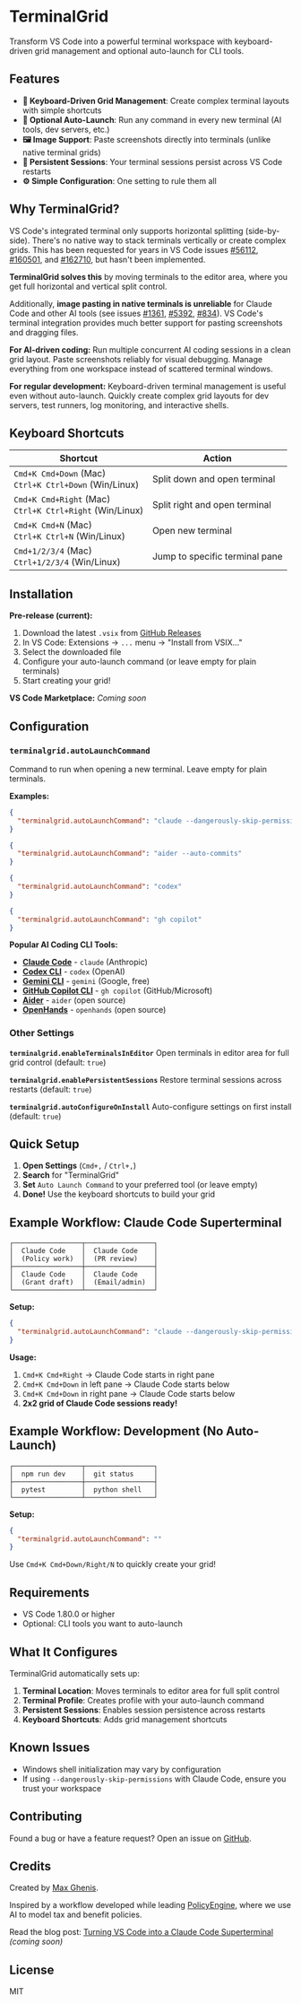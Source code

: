 # TerminalGrid

Transform VS Code into a powerful terminal workspace with keyboard-driven grid management and optional auto-launch for CLI tools.

## Features

- **🎹 Keyboard-Driven Grid Management**: Create complex terminal layouts with simple shortcuts
- **🚀 Optional Auto-Launch**: Run any command in every new terminal (AI tools, dev servers, etc.)
- **🖼️ Image Support**: Paste screenshots directly into terminals (unlike native terminal grids)
- **💾 Persistent Sessions**: Your terminal sessions persist across VS Code restarts
- **⚙️ Simple Configuration**: One setting to rule them all

## Why TerminalGrid?

VS Code's integrated terminal only supports horizontal splitting (side-by-side). There's no native way to stack terminals vertically or create complex grids. This has been requested for years in VS Code issues [#56112](https://github.com/microsoft/vscode/issues/56112), [#160501](https://github.com/microsoft/vscode/issues/160501), and [#162710](https://github.com/microsoft/vscode/issues/162710), but hasn't been implemented.

**TerminalGrid solves this** by moving terminals to the editor area, where you get full horizontal and vertical split control.

Additionally, **image pasting in native terminals is unreliable** for Claude Code and other AI tools (see issues [#1361](https://github.com/anthropics/claude-code/issues/1361), [#5392](https://github.com/anthropics/claude-code/issues/5392), [#834](https://github.com/anthropics/claude-code/issues/834)). VS Code's terminal integration provides much better support for pasting screenshots and dragging files.

**For AI-driven coding:**
Run multiple concurrent AI coding sessions in a clean grid layout. Paste screenshots reliably for visual debugging. Manage everything from one workspace instead of scattered terminal windows.

**For regular development:**
Keyboard-driven terminal management is useful even without auto-launch. Quickly create complex grid layouts for dev servers, test runners, log monitoring, and interactive shells.

## Keyboard Shortcuts

| Shortcut | Action |
|----------|--------|
| `Cmd+K Cmd+Down` (Mac)<br>`Ctrl+K Ctrl+Down` (Win/Linux) | Split down and open terminal |
| `Cmd+K Cmd+Right` (Mac)<br>`Ctrl+K Ctrl+Right` (Win/Linux) | Split right and open terminal |
| `Cmd+K Cmd+N` (Mac)<br>`Ctrl+K Ctrl+N` (Win/Linux) | Open new terminal |
| `Cmd+1/2/3/4` (Mac)<br>`Ctrl+1/2/3/4` (Win/Linux) | Jump to specific terminal pane |

## Installation

**Pre-release (current):**

1. Download the latest `.vsix` from [GitHub Releases](https://github.com/MaxGhenis/terminalgrid/releases/latest)
2. In VS Code: Extensions → `...` menu → "Install from VSIX..."
3. Select the downloaded file
4. Configure your auto-launch command (or leave empty for plain terminals)
5. Start creating your grid!

**VS Code Marketplace:** *Coming soon*

## Configuration

### **`terminalgrid.autoLaunchCommand`**

Command to run when opening a new terminal. Leave empty for plain terminals.

**Examples:**

```json
{
  "terminalgrid.autoLaunchCommand": "claude --dangerously-skip-permissions"
}
```

```json
{
  "terminalgrid.autoLaunchCommand": "aider --auto-commits"
}
```

```json
{
  "terminalgrid.autoLaunchCommand": "codex"
}
```

```json
{
  "terminalgrid.autoLaunchCommand": "gh copilot"
}
```

**Popular AI Coding CLI Tools:**
- **[Claude Code](https://docs.claude.com/en/docs/claude-code)** - `claude` (Anthropic)
- **[Codex CLI](https://github.com/openai/codex)** - `codex` (OpenAI)
- **[Gemini CLI](https://cloud.google.com/gemini)** - `gemini` (Google, free)
- **[GitHub Copilot CLI](https://github.com/features/copilot)** - `gh copilot` (GitHub/Microsoft)
- **[Aider](https://aider.chat)** - `aider` (open source)
- **[OpenHands](https://github.com/All-Hands-AI/OpenHands)** - `openhands` (open source)

### Other Settings

**`terminalgrid.enableTerminalsInEditor`**
Open terminals in editor area for full grid control (default: `true`)

**`terminalgrid.enablePersistentSessions`**
Restore terminal sessions across restarts (default: `true`)

**`terminalgrid.autoConfigureOnInstall`**
Auto-configure settings on first install (default: `true`)

## Quick Setup

1. **Open Settings** (`Cmd+,` / `Ctrl+,`)
2. **Search** for "TerminalGrid"
3. **Set** `Auto Launch Command` to your preferred tool (or leave empty)
4. **Done!** Use the keyboard shortcuts to build your grid

## Example Workflow: Claude Code Superterminal

```
┌─────────────────┬─────────────────┐
│  Claude Code    │  Claude Code    │
│  (Policy work)  │  (PR review)    │
├─────────────────┼─────────────────┤
│  Claude Code    │  Claude Code    │
│  (Grant draft)  │  (Email/admin)  │
└─────────────────┴─────────────────┘
```

**Setup:**
```json
{
  "terminalgrid.autoLaunchCommand": "claude --dangerously-skip-permissions"
}
```

**Usage:**
1. `Cmd+K Cmd+Right` → Claude Code starts in right pane
2. `Cmd+K Cmd+Down` in left pane → Claude Code starts below
3. `Cmd+K Cmd+Down` in right pane → Claude Code starts below
4. **2x2 grid of Claude Code sessions ready!**

## Example Workflow: Development (No Auto-Launch)

```
┌─────────────────┬─────────────────┐
│  npm run dev    │  git status     │
├─────────────────┼─────────────────┤
│  pytest         │  python shell   │
└─────────────────┴─────────────────┘
```

**Setup:**
```json
{
  "terminalgrid.autoLaunchCommand": ""
}
```

Use `Cmd+K Cmd+Down/Right/N` to quickly create your grid!

## Requirements

- VS Code 1.80.0 or higher
- Optional: CLI tools you want to auto-launch

## What It Configures

TerminalGrid automatically sets up:

1. **Terminal Location**: Moves terminals to editor area for full split control
2. **Terminal Profile**: Creates profile with your auto-launch command
3. **Persistent Sessions**: Enables session persistence across restarts
4. **Keyboard Shortcuts**: Adds grid management shortcuts

## Known Issues

- Windows shell initialization may vary by configuration
- If using `--dangerously-skip-permissions` with Claude Code, ensure you trust your workspace

## Contributing

Found a bug or have a feature request? Open an issue on [GitHub](https://github.com/MaxGhenis/terminalgrid).

## Credits

Created by [Max Ghenis](https://maxghenis.com).

Inspired by a workflow developed while leading [PolicyEngine](https://policyengine.org), where we use AI to model tax and benefit policies.

Read the blog post: [Turning VS Code into a Claude Code Superterminal](#) *(coming soon)*

## License

MIT
